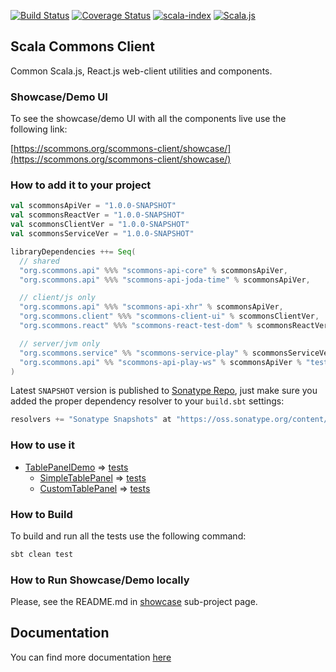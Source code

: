 
[![Build Status](https://travis-ci.com/scommons/scommons-client.svg?branch=master)](https://travis-ci.com/scommons/scommons-client)
[![Coverage Status](https://coveralls.io/repos/github/scommons/scommons-client/badge.svg?branch=master)](https://coveralls.io/github/scommons/scommons-client?branch=master)
[![scala-index](https://index.scala-lang.org/scommons/scommons-client/scommons-client-ui/latest.svg)](https://index.scala-lang.org/scommons/scommons-client/scommons-client-ui)
[![Scala.js](https://www.scala-js.org/assets/badges/scalajs-0.6.17.svg)](https://www.scala-js.org)

## Scala Commons Client
Common Scala.js, React.js web-client utilities and components.


### Showcase/Demo UI

To see the showcase/demo UI with all the components live use the following link:

[https://scommons.org/scommons-client/showcase/](https://scommons.org/scommons-client/showcase/)

### How to add it to your project

```scala
val scommonsApiVer = "1.0.0-SNAPSHOT"
val scommonsReactVer = "1.0.0-SNAPSHOT"
val scommonsClientVer = "1.0.0-SNAPSHOT"
val scommonsServiceVer = "1.0.0-SNAPSHOT"

libraryDependencies ++= Seq(
  // shared
  "org.scommons.api" %%% "scommons-api-core" % scommonsApiVer,
  "org.scommons.api" %%% "scommons-api-joda-time" % scommonsApiVer,

  // client/js only
  "org.scommons.api" %%% "scommons-api-xhr" % scommonsApiVer,
  "org.scommons.client" %%% "scommons-client-ui" % scommonsClientVer,
  "org.scommons.react" %%% "scommons-react-test-dom" % scommonsReactVer % "test",

  // server/jvm only
  "org.scommons.service" %% "scommons-service-play" % scommonsServiceVer,
  "org.scommons.api" %% "scommons-api-play-ws" % scommonsApiVer % "test"
)
```

Latest `SNAPSHOT` version is published to [Sonatype Repo](https://oss.sonatype.org/content/repositories/snapshots/org/scommons/), just make sure you added
the proper dependency resolver to your `build.sbt` settings:
```scala
resolvers += "Sonatype Snapshots" at "https://oss.sonatype.org/content/repositories/snapshots/"
```

### How to use it

* [TablePanelDemo](showcase/src/main/scala/scommons/client/showcase/table/TablePanelDemo.scala) => [tests](showcase/src/test/scala/scommons/client/showcase/table/TablePanelDemoSpec.scala)
  * [SimpleTablePanel](showcase/src/main/scala/scommons/client/showcase/table/SimpleTablePanel.scala) => [tests](showcase/src/test/scala/scommons/client/showcase/table/SimpleTablePanelSpec.scala)
  * [CustomTablePanel](showcase/src/main/scala/scommons/client/showcase/table/CustomTablePanel.scala) => [tests](showcase/src/test/scala/scommons/client/showcase/table/CustomTablePanelSpec.scala)

### How to Build

To build and run all the tests use the following command:
```bash
sbt clean test
```

### How to Run Showcase/Demo locally

Please, see the README.md in [showcase](https://github.com/scommons/scommons-client/tree/master/showcase) sub-project page.


## Documentation

You can find more documentation [here](https://scommons.org/scommons-client)
